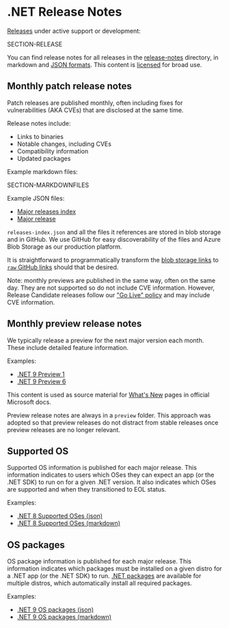 # .NET Release Notes

[Releases](../releases.md) under active support or development:

SECTION-RELEASE

You can find release notes for all releases in the [release-notes](.) directory, in markdown and [JSON formats](./schemas/README.md). This content is [licensed](./license-information.md) for broad use.

## Monthly patch release notes

Patch releases are published monthly, often including fixes for vulnerabilities (AKA CVEs) that are disclosed at the same time.

Release notes include:

* Links to binaries
* Notable changes, including CVEs
* Compatibility information
* Updated packages

Example markdown files:

SECTION-MARKDOWNFILES

Example JSON files:

* [Major releases index](./releases-index.json)
* [Major release](./9.0/releases.json)

`releases-index.json` and all the files it references are stored in blob storage and in GitHub. We use GitHub for easy discoverability of the files and Azure Blob Storage as our production platform.

It is straightforward to programmatically transform the [blob storage links](https://dotnetcli.blob.core.windows.net/dotnet/release-metadata/releases-index.json) to [`raw` GitHub links](https://raw.githubusercontent.com/dotnet/core/main/release-notes/releases-index.json) should that be desired.

Note: monthly previews are published in the same way, often on the same day. They are not supported so do not include CVE information. However, Release Candidate releases follow our ["Go Live" policy](https://github.com/dotnet/core/blob/main/release-policies.md) and may include CVE information.

## Monthly preview release notes

We typically release a preview for the next major version each month. These include detailed feature information.

Examples:

* [.NET 9 Preview 1](./9.0/preview/preview1/README.md)
* [.NET 9 Preview 6](./9.0/preview/preview6/README.md)

This content is used as source material for [What's New](https://learn.microsoft.com/dotnet/core/whats-new/) pages in official Microsoft docs.

Preview release notes are always in a `preview` folder. This approach was adopted so that preview releases do not distract from stable releases once preview releases are no longer relevant.

## Supported OS

Supported OS information is published for each major release. This information indicates to users which OSes they can expect an app (or the .NET SDK) to run on for a given .NET version. It also indicates which OSes are supported and when they transitioned to EOL status.

Examples:

* [.NET 8 Supported OSes (json)](./8.0/supported-os.json)
* [.NET 8 Supported OSes (markdown)](./8.0/supported-os.md)

## OS packages

OS package information is published for each major release. This information indicates which packages must be installed on a given distro for a .NET app (or the .NET SDK) to run. [.NET packages](../linux.md) are available for multiple distros, which automatically install all required packages.

Examples:

* [.NET 9 OS packages (json)](./9.0/os-packages.json)
* [.NET 9 OS packages (markdown)](./9.0/os-packages.md)
